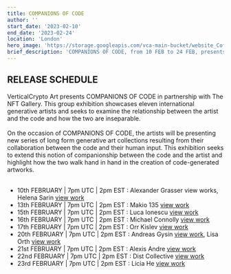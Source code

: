 ```yaml
---
title: COMPANIONS OF CODE
author: ''
start_date: '2023-02-10'
end_date: '2023-02-24'
location: 'London'
hero_image: 'https://storage.googleapis.com/vca-main-bucket/website_Cof_Code_1fce89a693/website_Cof_Code_1fce89a693.jpg'
brief_description: 'COMPANIONS OF CODE, from 10 FEB to 24 FEB, presents a group show of eleven generative artists who will showcase new long form collections. The exhibition explores the relationship between the code and the artist and how the two are inseparable.'
---
```


<h2>RELEASE SCHEDULE</h2>

<p>
VerticalCrypto Art presents COMPANIONS OF CODE in partnership with The NFT Gallery. This group exhibition showcases eleven international generative artists and seeks to examine the relationship between the artist and the code and how the two are inseparable.
<br><br>
On the occasion of COMPANIONS OF CODE, the artists will be presenting new series of long form generative art collections resulting from their collaboration between the code and their human input. This exhibition seeks to extend this notion of companionship between the code and the artist and highlight how the two walk hand in hand in the creation of code-generated artworks.
<br><br>
</p>

<ul>
<li>10th FEBRUARY | 7pm UTC | 2pm EST : Alexander Grasser view works, Helena Sarin <a href="https://www.google.com">view work</a>
<li>13th FEBRUARY | 7pm UTC | 2pm EST : Makio 135 <a href="www.google.com">view work</a>
<li>15th FEBRUARY | 7pm UTC | 2pm EST : Luca Ionescu <a href="www.google.com">view work</a>
<li>16th FEBRUARY | 7pm UTC | 2pm EST : Michael Connolly <a href="www.google.com">view work</a>
<li>17th FEBRUARY | 7pm UTC | 2pm EST : Orr Kislev <a href="www.google.com">view work</a>
<li>20th FEBRUARY | 7pm UTC | 2pm EST : Andreas Gysin <a href="www.google.com">view work</a>, Lisa Orth <a href="www.google.com">view work</a>
<li>21st FEBRUARY | 7pm UTC | 2pm EST : Alexis Andre <a href="www.google.com">view work</a>
<li>22nd FEBRUARY | 7pm UTC | 2pm EST : Dist Collective <a href="www.google.com">view work</a>
<li>23rd FEBRUARY | 7pm UTC | 2pm EST : Licia He <a href="www.google.com">view work</a>
</ul>
